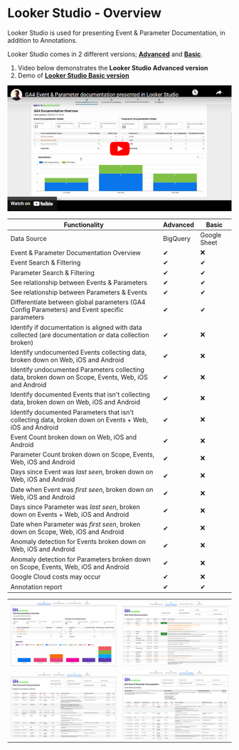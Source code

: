 # Looker Studio - Overview
Looker Studio is used for presenting Event & Parameter Documentation, in addition to Annotations.

Looker Studio comes in 2 different versions; [**Advanced**](Advanced) and [**Basic**](Basic).
1. Video below demonstrates the **Looker Studio Advanced version**
2. Demo of [**Looker Studio Basic version**](https://lookerstudio.google.com/reporting/43387b12-cfe6-43ba-8e0c-afcf1a46a0f8/page/p_nkztye53cd)

[![GA4 Event & Parameter Documentation - Looker Studio - Advanced](images/ga4-event-parameter-documentation-thumbnail-youtube.png)](https://youtu.be/1j8h_VNe0Hk)


| Functionality  | Advanced | Basic |
| ------------- | ------------- | ------------- |
| Data Source | BigQuery | Google Sheet |
| Event & Parameter Documentation Overview | <span class="checked">✔</span> | :x: |
| Event Search & Filtering | <span class="checked">✔</span> | <span class="checked">✔</span> |
| Parameter Search & Filtering | <span class="checked">✔</span> | <span class="checked">✔</span> |
| See relationship between Events & Parameters | <span class="checked">✔</span> | <span class="checked">✔</span> |
| See relationship between Parameters & Events | <span class="checked">✔</span> | <span class="checked">✔</span> |
| Differentiate between global parameters (GA4 Config Parameters) and Event specific parameters | <span class="checked">✔</span> | <span class="checked">✔</span> |
| Identify if documentation is aligned with data collected (are documentation or data collection broken) | <span class="checked">✔</span> | :x: |
| Identify undocumented Events collecting data, broken down on Web, iOS and Android | <span class="checked">✔</span> | :x: |
| Identify undocumented Parameters collecting data, broken down on Scope, Events, Web, iOS and Android | <span class="checked">✔</span> | :x: |
| Identify documented Events that isn't collecting data, broken down on Web, iOS and Android | <span class="checked">✔</span> | :x: |
| Identify documented Parameters that isn't collecting data, broken down on Events + Web, iOS and Android | <span class="checked">✔</span> | :x: |
| Event Count broken down on Web, iOS and Android | <span class="checked">✔</span> | :x: |
| Parameter Count broken down on Scope, Events, Web, iOS and Android | <span class="checked">✔</span> | :x: |
| Days since Event was _last seen_, broken down on Web, iOS and Android | <span class="checked">✔</span> | :x: |
| Date when Event was _first seen_, broken down on Web, iOS and Android | <span class="checked">✔</span> | :x: |
| Days since Parameter was _last seen_, broken down on Events + Web, iOS and Android | <span class="checked">✔</span> | :x: |
| Date when Parameter was _first seen_, broken down on Scope, Web, iOS and Android | <span class="checked">✔</span> | :x: |
| Anomaly detection for Events broken down on Web, iOS and Android | <span class="checked">✔</span> | :x: |
| Anomaly detection for Parameters broken down on Scope, Events, Web, iOS and Android | <span class="checked">✔</span> | :x: |
| Google Cloud costs may occur | <span class="checked">✔</span> | :x: |
| Annotation report | <span class="checked">✔</span> | <span class="checked">✔</span> |

<table>
  <tr>
    <td> <img src="https://github.com/Knowit-Experience-MarTech/ga4-documentation-administration-solution/blob/main/Looker-Studio/images/ga4-documentation-overview_ls.png" alt="GA4 Documentation Overview"  ></td>
    <td> <img src="https://github.com/Knowit-Experience-MarTech/ga4-documentation-administration-solution/blob/main/Looker-Studio/images/ga4-event-documentation_ls.png" alt="GA4 Event Documentation" ></td>
   </tr> 
    <tr>
    <td> <img src="https://github.com/Knowit-Experience-MarTech/ga4-documentation-administration-solution/blob/main/Looker-Studio/images/ga4-parameter-documentation_ls.png" alt="GA4 Parameter Documentation"  ></td>
    <td> <img src="https://github.com/Knowit-Experience-MarTech/ga4-documentation-administration-solution/blob/main/Looker-Studio/images/ga4-event-parameter-documentation_ls.png" alt="GA4 Event & Parameter Documentation" ></td>
   </tr> 
</table>
